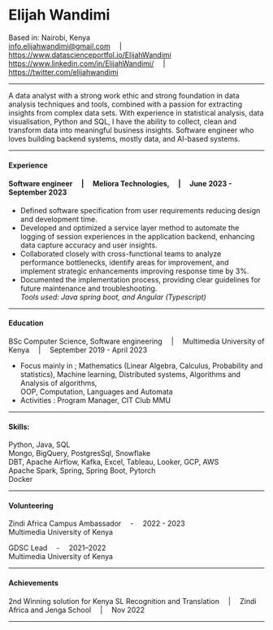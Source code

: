 # Elijah Wandimi
Based in: Nairobi, Kenya<br>
 info.elijahwandimi@gmail.com  &emsp;|&emsp;  https://www.datascienceportfol.io/ElijahWandimi <br>
 https://www.linkedin.com/in/ElijahWandimi/  &emsp;|&emsp;  https://twitter.com/elijahwandimi  
 
---

A data analyst with a strong work ethic and strong foundation in data analysis techniques and tools, combined with a passion for extracting insights from complex data sets. 
With experience in statistical analysis, data visualisation, Python and SQL, I have the ability to collect, clean and transform data into
meaningful business insights.
Software engineer who loves building backend systems, mostly data, and AI-based systems.

---
#### Experience

#### Software engineer  &emsp;|&emsp; Meliora Technologies, &emsp;|&emsp; June 2023 - September 2023 <br>

- Defined software specification from user requirements reducing design and development time. <br>
- Developed and optimized a service layer method to automate the logging of session experiences in the application backend, enhancing data capture accuracy and user insights. <br>
- Collaborated closely with cross-functional teams to analyze performance bottlenecks, identify areas for improvement, and implement strategic enhancements improving
response time by 3%. <br>
- Documented the implementation process, providing clear guidelines for future maintenance and troubleshooting. <br>
*Tools used: Java spring boot, and Angular (Typescript)* <br>

---

#### Education
BSc Computer Science, Software engineering  &emsp;|&emsp; Multimedia University of Kenya &emsp;|&emsp; September 2019 - April 2023 <br>
- Focus mainly in ; Mathematics (Linear Algebra, Calculus, Probability and statistics), Machine learning, Distributed systems, Algorithms and Analysis of algorithms, <br>
OOP, Computation, Languages and Automata <br>
- Activities : Program Manager, CIT Club MMU

---
#### Skills:
Python, Java, SQL <br>
Mongo, BigQuery, PostgresSql, Snowflake <br>
DBT, Apache Airflow, Kafka, Excel, Tableau, Looker, GCP, AWS <br>
Apache Spark, Spring, Spring Boot, Pytorch <br>
Docker

---

#### Volunteering
Zindi Africa Campus Ambassador &emsp;-&emsp; 2022 - 2023 <br>
Multimedia University of Kenya

GDSC Lead &emsp;-&emsp; 2021–2022 <br>
Multimedia University of Kenya

---

#### Achievements
2nd Winning solution for Kenya SL Recognition and Translation &emsp;|&emsp; Zindi Africa and Jenga School &emsp;|&emsp; Nov 2022

---
